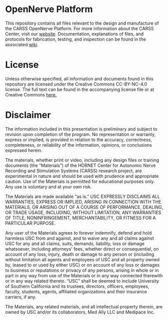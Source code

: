 # OpenNerve Platform
This repository contains all files relevant to the design and manufacture of the CARSS OpenNerve Platform. For more information about the CARSS Center, visit our [website](https://sites.usc.edu/carss/). Documentation, explanations of files, and protocols for fabrication, testing, and inspection can be found in the associated [wiki](https://github.com/CARSSCenter/Admin/wiki).

# License
Unless otherwise specified, all information and documents found in this repository are licensed under the Creative Commons CC-BY-NC-4.0 license. The full text can be found in the accompanying license file or at Creative Commons [here.](https://creativecommons.org/licenses/by-nc/4.0/)

# Disclaimer
The information included in this presentation is preliminary and subject to revision upon completion of the program.  No representation or warranty, express or implied, is provided in relation to the accuracy, correctness, completeness, or reliability of the information, opinions, or conclusions expressed herein. 

The materials, whether print or video, including any design files or training documents (the “Materials”) of the HORNET Center for Autonomic Nerve Recording and Stimulation Systems (CARSS) research project, are experimental in nature and should be used with prudence and appropriate caution.  Use of the Materials is permitted for educational purposes only.  Any use is voluntary and at your own risk.  

The Materials are made available “as is.”  USC EXPRESSLY DISCLAIMS ALL WARRANTIES, EXPRESS OR IMPLIED, ARISING IN CONNECTION WITH THE MATERIALS, OR ARISING OUT OF A COURSE OF PERFORMANCE, DEALING, OR TRADE USAGE, INCLUDING, WITHOUT LIMITATION, ANY WARRANTIES OF TITLE, NONINFRINGEMENT, MERCHANTABILITY, OR FITNESS FOR A PARTICULAR PURPOSE.  

Any user of the Materials agrees to forever indemnify, defend and hold harmless USC from and against, and to waive any and all claims against USC for any and all claims, suits, demands, liability, loss or damage whatsoever, including attorneys' fees, whether direct or consequential, on account of any loss, injury, death or damage to any person or (including without limitation all agents and employees of USC and all property owned by, leased to or used by either USC) or on account of any loss or damages to business or reputations or privacy of any persons, arising in whole or in part in any way from use of the Materials or in any way connected therewith or in any way related thereto. “USC” shall be deemed to include University of Southern California and its trustees, directors, officers, employees, faculty, students, agents, affiliated organizations and their insurance carriers, if any.

The Materials, any related materials, and all intellectual property therein, are owned by USC and/or its collaborators, Med Ally LLC and Medipace Inc.
